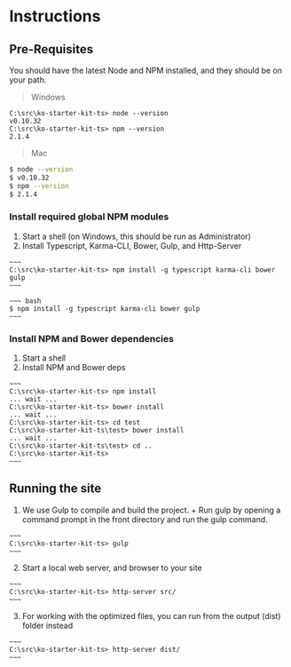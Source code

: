 # Instructions

## Pre-Requisites

You should have the latest Node and NPM installed, and they should be on your path.

> Windows

~~~
C:\src\ko-starter-kit-ts> node --version  
v0.10.32  
C:\src\ko-starter-kit-ts> npm --version  
2.1.4  
~~~

> Mac

~~~ bash
$ node --version
$ v0.10.32
$ npm --version
$ 2.1.4
~~~

### Install required global NPM modules
  1. Start a shell (on Windows, this should be run as Administrator)
  2. Install Typescript, Karma-CLI, Bower, Gulp, and Http-Server

    ~~~
    C:\src\ko-starter-kit-ts> npm install -g typescript karma-cli bower gulp
    ~~~

    ~~~ bash
    $ npm install -g typescript karma-cli bower gulp
    ~~~

### Install NPM and Bower dependencies
  1. Start a shell
  2. Install NPM and Bower deps

    ~~~
    C:\src\ko-starter-kit-ts> npm install  
    ... wait ...  
    C:\src\ko-starter-kit-ts> bower install  
    ... wait ...
    C:\src\ko-starter-kit-ts> cd test
    C:\src\ko-starter-kit-ts\test> bower install
    ... wait ...
    C:\src\ko-starter-kit-ts\test> cd ..
    C:\src\ko-starter-kit-ts>
    ~~~

## Running the site

  1. We use Gulp to compile and build the project.
    + Run gulp by opening a command prompt in the front directory and run the gulp command.

    ~~~
    C:\src\ko-starter-kit-ts> gulp
    ~~~

  2. Start a local web server, and browser to your site

    ~~~
    C:\src\ko-starter-kit-ts> http-server src/
    ~~~

  3. For working with the optimized files, you can run from the output (dist) folder instead

    ~~~
    C:\src\ko-starter-kit-ts> http-server dist/
    ~~~

